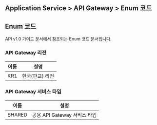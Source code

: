 ## Application Service > API Gateway > Enum 코드

## Enum 코드
API v1.0 가이드 문서에서 참조되는 Enum 코드 문서입니다.

### API Gateway 리전

| 이름 | 설명 |
| --- | --- |
| KR1 | 한국(판교) 리전 |


### API Gateway 서비스 타입

| 이름 | 설명 |
| --- | --- |
| SHARED | 공용 API Gateway 서비스 타입 |